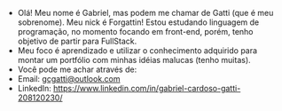 <!---
forgattin/forgattin is a ✨ special ✨ repository because its `README.md` (this file) appears on your GitHub profile.
You can click the Preview link to take a look at your changes.
--->
- Olá! Meu nome é Gabriel, mas podem me chamar de Gatti (que é meu sobrenome). Meu nick é Forgattin! Estou estudando linguagem de programação, no momento focando em front-end, porém, tenho objetivo de partir para FullStack.
- Meu foco é aprendizado e utilizar o conhecimento adquirido para montar um portfólio com minhas idéias malucas (tenho muitas).
- Você pode me achar através de:
-   Email: gcgatti@outlook.com
-   LinkedIn: https://www.linkedin.com/in/gabriel-cardoso-gatti-208120230/
